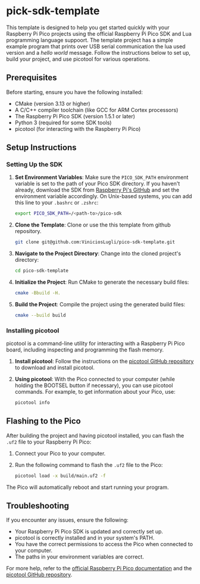 # pick-sdk-template

This template is designed to help you get started quickly with your Raspberry Pi Pico projects using the official Raspberry Pi Pico SDK and Lua programming language suppoort. The template project has a simple example program that prints over USB serial communication the lua used version and a _hello world_ message. Follow the instructions below to set up, build your project, and use picotool for various operations.

## Prerequisites

Before starting, ensure you have the following installed:

-   CMake (version 3.13 or higher)
-   A C/C++ compiler toolchain (like GCC for ARM Cortex processors)
-   The Raspberry Pi Pico SDK (version 1.5.1 or later)
-   Python 3 (required for some SDK tools)
-   picotool (for interacting with the Raspberry Pi Pico)

## Setup Instructions

### Setting Up the SDK

1. **Set Environment Variables**: Make sure the `PICO_SDK_PATH` environment variable is set to the path of your Pico SDK directory. If you haven't already, download the SDK from [Raspberry Pi's GitHub](https://github.com/raspberrypi/pico-sdk) and set the environment variable accordingly. On Unix-based systems, you can add this line to your `.bashrc` or `.zshrc`:

    ```bash
    export PICO_SDK_PATH=/<path-to>/pico-sdk
    ```

2. **Clone the Template**: Clone or use the this template from github repository.

    ```bash
    git clone git@github.com:ViniciosLugli/pico-sdk-template.git
    ```

3. **Navigate to the Project Directory**: Change into the cloned project's directory:

    ```bash
    cd pico-sdk-template
    ```

4. **Initialize the Project**: Run CMake to generate the necessary build files:

    ```bash
    cmake -Bbuild -H.
    ```

5. **Build the Project**: Compile the project using the generated build files:

    ```bash
    cmake --build build
    ```

### Installing picotool

picotool is a command-line utility for interacting with a Raspberry Pi Pico board, including inspecting and programming the flash memory.

1. **Install picotool**: Follow the instructions on the [picotool GitHub repository](https://github.com/raspberrypi/picotool) to download and install picotool.

2. **Using picotool**: With the Pico connected to your computer (while holding the BOOTSEL button if necessary), you can use picotool commands. For example, to get information about your Pico, use:

    ```bash
    picotool info
    ```

## Flashing to the Pico

After building the project and having picotool installed, you can flash the `.uf2` file to your Raspberry Pi Pico:

1. Connect your Pico to your computer.
2. Run the following command to flash the `.uf2` file to the Pico:

    ```bash
    picotool load -x build/main.uf2 -f
    ```

The Pico will automatically reboot and start running your program.

## Troubleshooting

If you encounter any issues, ensure the following:

-   Your Raspberry Pi Pico SDK is updated and correctly set up.
-   picotool is correctly installed and in your system's PATH.
-   You have the correct permissions to access the Pico when connected to your computer.
-   The paths in your environment variables are correct.

For more help, refer to the [official Raspberry Pi Pico documentation](https://datasheets.raspberrypi.org/pico/getting-started-with-pico.pdf) and the [picotool GitHub repository](https://github.com/raspberrypi/picotool).
